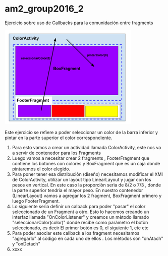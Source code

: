 # am2_group2016_2

Ejercicio sobre uso de Callbacks para la comunidaciòn entre fragments

  <img src="https://github.com/ISILAndroid/am2_group2016_2/blob/Practice01/SampleColors.png" height="300">
  
  Este ejercicio se refiere a poder seleccionar un color de la barra inferior y  pintar en la parte superior el color correspondiente.
  
  1. Para esto vamos a crear un actividad llamada ColorActivity, este nos va a servir de contenedor para los Fragments
  2. Luego vamos a necesitar crear 2 fragments , FooterFragment que contiene los botones con colores y BoxFragment que es un caja donde pintaremos el color elegido.
  3. Para poner tener esa distribuciòn (diseño) necesitamos modificar el XMl de ColorActivity, utilizar un layout tipo LinearLayout y jugar con los pesos en vertical. En este caso la proporciòn serìa de 8/2 o 7/3 , donde la parte superior tendria el mayor peso. En nuestro contenedor (LinearLayout) vamos a agregar los 2 fragment, BoxFragment primero y luego FooterFragment.
  4. Lo siguiente serìa definir un calback para poder "pasar" el color seleccionado de un Fragment a otro. Esto lo hacemos creando un interfaz llamada "OnColorListener" y creamos un mètodo llamado "seleccionarColor(color)" donde recibe como paràmetro el botòn seleccionado, es decir El primer botòn es 0, el siguiente 1, etc etc 
  5. Para poder asociar este callback a los fragment necesitamos "agregarlo" al còdigo en cada uno de ellos . Los mètodos son "onAtach" y "onDetach"
  6. xxxx

  
  
  
